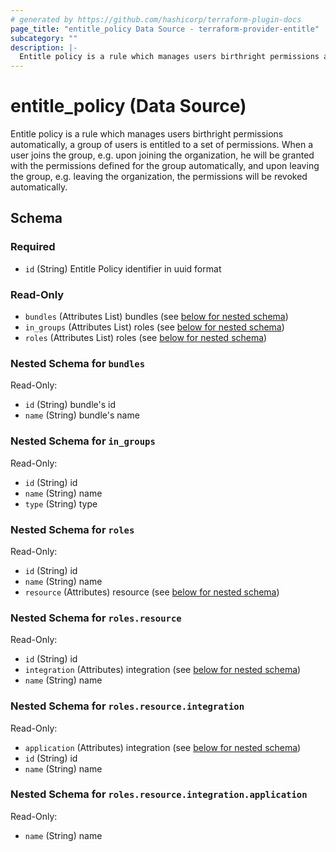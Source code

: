 ```yaml
---
# generated by https://github.com/hashicorp/terraform-plugin-docs
page_title: "entitle_policy Data Source - terraform-provider-entitle"
subcategory: ""
description: |-
  Entitle policy is a rule which manages users birthright permissions automatically, a group of users is entitled to a set of permissions. When a user joins the group, e.g. upon joining the organization, he will be granted with the permissions defined for the group automatically, and upon leaving the group, e.g. leaving the organization, the permissions will be revoked automatically.
---
```


# entitle_policy (Data Source)

Entitle policy is a rule which manages users birthright permissions automatically, a group of users is entitled to a set of permissions. When a user joins the group, e.g. upon joining the organization, he will be granted with the permissions defined for the group automatically, and upon leaving the group, e.g. leaving the organization, the permissions will be revoked automatically.



<!-- schema generated by tfplugindocs -->
## Schema

### Required

- `id` (String) Entitle Policy identifier in uuid format

### Read-Only

- `bundles` (Attributes List) bundles (see [below for nested schema](#nestedatt--bundles))
- `in_groups` (Attributes List) roles (see [below for nested schema](#nestedatt--in_groups))
- `roles` (Attributes List) roles (see [below for nested schema](#nestedatt--roles))

<a id="nestedatt--bundles"></a>
### Nested Schema for `bundles`

Read-Only:

- `id` (String) bundle's id
- `name` (String) bundle's name


<a id="nestedatt--in_groups"></a>
### Nested Schema for `in_groups`

Read-Only:

- `id` (String) id
- `name` (String) name
- `type` (String) type


<a id="nestedatt--roles"></a>
### Nested Schema for `roles`

Read-Only:

- `id` (String) id
- `name` (String) name
- `resource` (Attributes) resource (see [below for nested schema](#nestedatt--roles--resource))

<a id="nestedatt--roles--resource"></a>
### Nested Schema for `roles.resource`

Read-Only:

- `id` (String) id
- `integration` (Attributes) integration (see [below for nested schema](#nestedatt--roles--resource--integration))
- `name` (String) name

<a id="nestedatt--roles--resource--integration"></a>
### Nested Schema for `roles.resource.integration`

Read-Only:

- `application` (Attributes) integration (see [below for nested schema](#nestedatt--roles--resource--integration--application))
- `id` (String) id
- `name` (String) name

<a id="nestedatt--roles--resource--integration--application"></a>
### Nested Schema for `roles.resource.integration.application`

Read-Only:

- `name` (String) name
